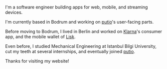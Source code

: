 I'm a software engineer building apps for web, mobile, and streaming devices.

I'm currently based in Bodrum and working on [putio](https://put.io)'s user-facing parts.

Before moving to Bodrum, I lived in Berlin and worked on [Klarna](https://klarna.com)'s consumer app, and the mobile wallet of [Lisk](https://lisk.io).

Even before, I studied Mechanical Engineering at Istanbul Bilgi University, cut my teeth at several internships, and eventually joined [putio](https://put.io).

Thanks for visiting my website!
